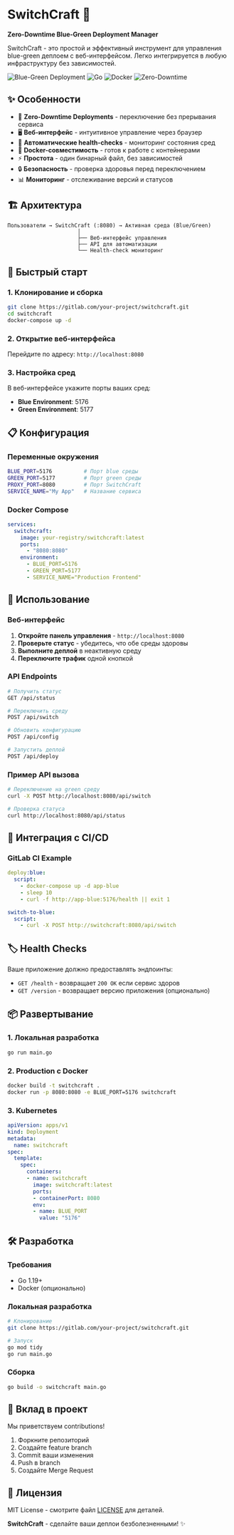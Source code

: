 # SwitchCraft 🚀

**Zero-Downtime Blue-Green Deployment Manager**

SwitchCraft - это простой и эффективный инструмент для управления blue-green деплоем с веб-интерфейсом. Легко интегрируется в любую инфраструктуру без зависимостей.

![Blue-Green Deployment](https://img.shields.io/badge/Deployment-Blue__Green-green)
![Go](https://img.shields.io/badge/Go-1.19+-blue)
![Docker](https://img.shields.io/badge/Docker-Ready-blue)
![Zero-Downtime](https://img.shields.io/badge/Zero--Downtime-✓-success)

## ✨ Особенности

- 🎯 **Zero-Downtime Deployments** - переключение без прерывания сервиса
- 🖥️ **Веб-интерфейс** - интуитивное управление через браузер
- 🔄 **Автоматические health-checks** - мониторинг состояния сред
- 🐳 **Docker-совместимость** - готов к работе с контейнерами
- ⚡ **Простота** - один бинарный файл, без зависимостей
- 🔒 **Безопасность** - проверка здоровья перед переключением
- 📊 **Мониторинг** - отслеживание версий и статусов

## 🏗️ Архитектура

```
Пользователи → SwitchCraft (:8080) → Активная среда (Blue/Green)
                      │
                      ├── Веб-интерфейс управления
                      ├── API для автоматизации
                      └── Health-check мониторинг
```

## 🚀 Быстрый старт

### 1. Клонирование и сборка

```bash
git clone https://gitlab.com/your-project/switchcraft.git
cd switchcraft
docker-compose up -d
```

### 2. Открытие веб-интерфейса

Перейдите по адресу: `http://localhost:8080`

### 3. Настройка сред

В веб-интерфейсе укажите порты ваших сред:
- **Blue Environment**: 5176
- **Green Environment**: 5177

## 📋 Конфигурация

### Переменные окружения

```bash
BLUE_PORT=5176          # Порт blue среды
GREEN_PORT=5177         # Порт green среды  
PROXY_PORT=8080         # Порт SwitchCraft
SERVICE_NAME="My App"   # Название сервиса
```

### Docker Compose

```yaml
services:
  switchcraft:
    image: your-registry/switchcraft:latest
    ports:
      - "8080:8080"
    environment:
      - BLUE_PORT=5176
      - GREEN_PORT=5177
      - SERVICE_NAME="Production Frontend"
```

## 🎯 Использование

### Веб-интерфейс

1. **Откройте панель управления** - `http://localhost:8080`
2. **Проверьте статус** - убедитесь, что обе среды здоровы
3. **Выполните деплой** в неактивную среду
4. **Переключите трафик** одной кнопкой

### API Endpoints

```bash
# Получить статус
GET /api/status

# Переключить среду
POST /api/switch

# Обновить конфигурацию  
POST /api/config

# Запустить деплой
POST /api/deploy
```

### Пример API вызова

```bash
# Переключение на green среду
curl -X POST http://localhost:8080/api/switch

# Проверка статуса
curl http://localhost:8080/api/status
```

## 🔧 Интеграция с CI/CD

### GitLab CI Example

```yaml
deploy:blue:
  script:
    - docker-compose up -d app-blue
    - sleep 10
    - curl -f http://app-blue:5176/health || exit 1

switch-to-blue:
  script:
    - curl -X POST http://switchcraft:8080/api/switch
```

## 🏷️ Health Checks

Ваше приложение должно предоставлять эндпоинты:

- `GET /health` - возвращает `200 OK` если сервис здоров
- `GET /version` - возвращает версию приложения (опционально)

## 📦 Развертывание

### 1. Локальная разработка

```bash
go run main.go
```

### 2. Production с Docker

```bash
docker build -t switchcraft .
docker run -p 8080:8080 -e BLUE_PORT=5176 switchcraft
```

### 3. Kubernetes

```yaml
apiVersion: apps/v1
kind: Deployment
metadata:
  name: switchcraft
spec:
  template:
    spec:
      containers:
      - name: switchcraft
        image: switchcraft:latest
        ports:
        - containerPort: 8080
        env:
        - name: BLUE_PORT
          value: "5176"
```

## 🛠️ Разработка

### Требования

- Go 1.19+
- Docker (опционально)

### Локальная разработка

```bash
# Клонирование
git clone https://gitlab.com/your-project/switchcraft.git

# Запуск
go mod tidy
go run main.go
```

### Сборка

```bash
go build -o switchcraft main.go
```

## 🤝 Вклад в проект

Мы приветствуем contributions! 

1. Форкните репозиторий
2. Создайте feature branch
3. Commit ваши изменения
4. Push в branch
5. Создайте Merge Request

## 📄 Лицензия

MIT License - смотрите файл [LICENSE](LICENSE) для деталей.



**SwitchCraft** - сделайте ваши деплои безболезненными! ✨
